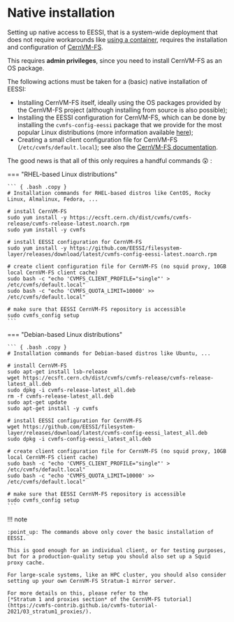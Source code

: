 # Native installation

Setting up native access to EESSI, that is a system-wide deployment that does not require workarounds like
[using a container](eessi_container.md), requires the installation and configuration of [CernVM-FS](https://cernvm.cern.ch/fs).

This requires **admin privileges**, since you need to install CernVM-FS as an OS package.

The following actions must be taken for a (basic) native installation of EESSI:

* Installing CernVM-FS itself, ideally using the OS packages provided by the CernVM-FS project
  (although installing from source is also possible);
* Installing the EESSI configuration for CernVM-FS, which can be done by installing the ``cvmfs-config-eessi``
  package that we provide for the most popular Linux distributions
  (more information available [here](https://github.com/EESSI/filesystem-layer/));
* Creating a small client configuration file for CernVM-FS (``/etc/cvmfs/default.local``);
  see also the [CernVM-FS documentation](https://cvmfs.readthedocs.io/en/stable/cpt-quickstart.html#create-default-local).

The good news is that all of this only requires a handful commands :astonished: :

=== "RHEL-based Linux distributions"

    ``` { .bash .copy }
    # Installation commands for RHEL-based distros like CentOS, Rocky Linux, Almalinux, Fedora, ...

    # install CernVM-FS
    sudo yum install -y https://ecsft.cern.ch/dist/cvmfs/cvmfs-release/cvmfs-release-latest.noarch.rpm
    sudo yum install -y cvmfs

    # install EESSI configuration for CernVM-FS
    sudo yum install -y https://github.com/EESSI/filesystem-layer/releases/download/latest/cvmfs-config-eessi-latest.noarch.rpm

    # create client configuration file for CernVM-FS (no squid proxy, 10GB local CernVM-FS client cache)
    sudo bash -c "echo 'CVMFS_CLIENT_PROFILE="single"' > /etc/cvmfs/default.local"
    sudo bash -c "echo 'CVMFS_QUOTA_LIMIT=10000' >> /etc/cvmfs/default.local"

    # make sure that EESSI CernVM-FS repository is accessible
    sudo cvmfs_config setup
    ```

=== "Debian-based Linux distributions"

    ``` { .bash .copy }
    # Installation commands for Debian-based distros like Ubuntu, ...

    # install CernVM-FS
    sudo apt-get install lsb-release
    wget https://ecsft.cern.ch/dist/cvmfs/cvmfs-release/cvmfs-release-latest_all.deb
    sudo dpkg -i cvmfs-release-latest_all.deb
    rm -f cvmfs-release-latest_all.deb
    sudo apt-get update
    sudo apt-get install -y cvmfs

    # install EESSI configuration for CernVM-FS
    wget https://github.com/EESSI/filesystem-layer/releases/download/latest/cvmfs-config-eessi_latest_all.deb
    sudo dpkg -i cvmfs-config-eessi_latest_all.deb

    # create client configuration file for CernVM-FS (no squid proxy, 10GB local CernVM-FS client cache)
    sudo bash -c "echo 'CVMFS_CLIENT_PROFILE="single"' > /etc/cvmfs/default.local"
    sudo bash -c "echo 'CVMFS_QUOTA_LIMIT=10000' >> /etc/cvmfs/default.local"

    # make sure that EESSI CernVM-FS repository is accessible
    sudo cvmfs_config setup
    ```

!!! note

    :point_up: The commands above only cover the basic installation of EESSI.

    This is good enough for an individual client, or for testing purposes,
    but for a production-quality setup you should also set up a Squid proxy cache.

    For large-scale systems, like an HPC cluster, you should also consider setting up your own CernVM-FS Stratum-1 mirror server.

    For more details on this, please refer to the
    [*Stratum 1 and proxies section* of the CernVM-FS tutorial](https://cvmfs-contrib.github.io/cvmfs-tutorial-2021/03_stratum1_proxies/).
